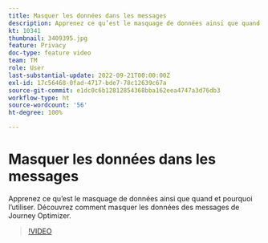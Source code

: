```yaml
---
title: Masquer les données dans les messages
description: Apprenez ce qu’est le masquage de données ainsi que quand et pourquoi l’utiliser. Découvrez comment masquer les données des messages de Journey Optimizer.
kt: 10341
thumbnail: 3409395.jpg
feature: Privacy
doc-type: feature video
team: TM
role: User
last-substantial-update: 2022-09-21T00:00:00Z
exl-id: 17c56468-0fad-4717-bde7-78c12639c67a
source-git-commit: e1dc0c6b12812854368bba162eea4747a3d76db3
workflow-type: ht
source-wordcount: '56'
ht-degree: 100%

---
```


# Masquer les données dans les messages

Apprenez ce qu’est le masquage de données ainsi que quand et pourquoi l’utiliser. Découvrez comment masquer les données des messages de Journey Optimizer.

>[!VIDEO](https://video.tv.adobe.com/v/3409395?quality=12)

